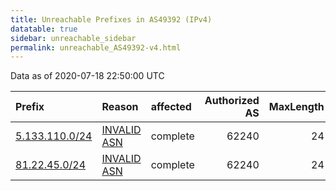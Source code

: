 ```yaml
---
title: Unreachable Prefixes in AS49392 (IPv4)
datatable: true
sidebar: unreachable_sidebar
permalink: unreachable_AS49392-v4.html
---
```


Data as of 2020-07-18 22:50:00 UTC


<div class="datatable-begin"></div>

| Prefix                                                 | Reason                                                                                                | affected   |   Authorized AS |   MaxLength | Anchor                                         |   unreachable /24s |
|:-------------------------------------------------------|:------------------------------------------------------------------------------------------------------|:-----------|----------------:|------------:|:-----------------------------------------------|-------------------:|
| [5.133.110.0/24](https://stat.ripe.net/5.133.110.0/24) | [INVALID ASN](https://rpki-validator.ripe.net/announcement-preview?asn=AS49392&prefix=5.133.110.0/24) | complete   |           62240 |          24 | [RIPE](unreachable_RIPE_NCC_RPKI_Root-v4.html) |                  1 |
| [81.22.45.0/24](https://stat.ripe.net/81.22.45.0/24)   | [INVALID ASN](https://rpki-validator.ripe.net/announcement-preview?asn=AS49392&prefix=81.22.45.0/24)  | complete   |           62240 |          24 | [RIPE](unreachable_RIPE_NCC_RPKI_Root-v4.html) |                  1 |

<div class="datatable-end"></div>